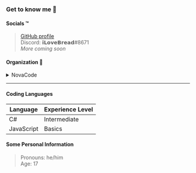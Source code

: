 ### Get to know me :thinking:

#### Socials :tm:
> [GitHub profile](https://github.com/iLoveBread-NovaCode "iLoveBread-NovaCode GitHub profile")<br>
> Discord: 𝗶𝗟𝗼𝘃𝗲𝗕𝗿𝗲𝗮𝗱#8671<br>
> *More coming soon*

#### Organization :office:
<details><summary>NovaCode</summary>

> [Page](https://github.com/NovaCode-Projects "NovaCode GitHub")<br>
> [Organization Members](https://github.com/orgs/NovaCode-Projects/people "NovaCode Members")

</details>

***

#### Coding Languages
| Language | Experience Level |
| -------- | ---------------- |
| C#       | Intermediate     |
| JavaScript | Basics         |

#### Some Personal Information
> Pronouns: he/him<br>
> Age: 17
